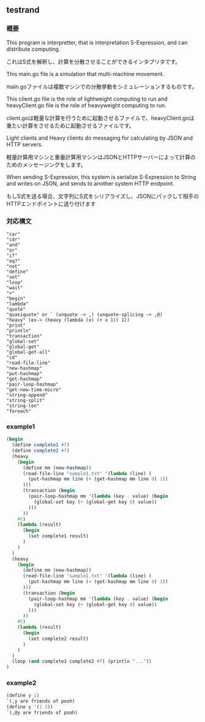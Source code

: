 ## testrand
### 概要
This program is interpretter, that is interpretation S-Expression, and can distribute computing.

これはS式を解釈し、計算を分散させることができるインタプリタです。

This main.go file is a simulation that multi-machine movement.

main.goファイルは複数マシンでの分散挙動をシミュレーションするものです。

This client.go file is the role of lightweight computing to run and heavyClient.go file is the role of heavyweight computing to run.

client.goは軽量な計算を行うために起動させるファイルで、heavyClient.goは重たい計算をさせるために起動させるファイルです。

Light clients and Heavy clients do messaging for calculating by JSON and HTTP servers.

軽量計算用マシンと重量計算用マシンはJSONとHTTPサーバーによって計算のためのメッセージングをします。

When sending S-Expression, this system is serialize S-Expression to String and writes on JSON, and sends to another system HTTP endpoint.

もしS式を送る場合、文字列にS式をシリアライズし、JSONにパックして相手のHTTPエンドポイントに送り付けます
### 対応構文
```
"car"
"cdr"
"and"
"or"
"if"
"eq?"
"not"
"define"
"set"
"loop"
"wait"
"+"
"begin"
"lambda"
"quote"
"quasiquote" or ` (unquote -> ,) (unquote-splicing -> ,@)
"heavy" (ex-> (heavy (lambda (x) (+ x 1)) 1))
"print"
"println"
"transaction"
"global-set"
"global-get"
"global-get-all"
"cd"
"read-file-line"
"new-hashmap"
"put-hashmap"
"get-hashmap"
"pair-loop-hashmap"
"get-now-time-micro"
"string-append"
"string-split"
"string-len"
"foreach"
```

### example1
```scheme
(begin
  (define complete1 #f)
  (define complete2 #f)
  (heavy
    (begin
      (define mm (new-hashmap))
      (read-file-line "sample1.txt" '(lambda (line) (
        (put-hashmap mm line (+ (get-hashmap mm line 0) 1))
      )))
      (transaction (begin
        (pair-loop-hashmap mm '(lambda (key . value) (begin
          (global-set key (+ (global-get key 0) value))
        )))
      ))
    #t)
    (lambda (result)
      (begin
        (set complete1 result)
      )
    )
  )
  (heavy
    (begin
      (define mm (new-hashmap))
      (read-file-line "sample1.txt" '(lambda (line) (
        (put-hashmap mm line (+ (get-hashmap mm line 0) 1))
      )))
      (transaction (begin
        (pair-loop-hashmap mm '(lambda (key . value) (begin
          (global-set key (+ (global-get key 0) value))
        )))
      ))
    #t)
    (lambda (result)
      (begin
        (set complete2 result)
      )
    )
  )
  (loop (and complete1 complete2 #f) (println "..."))
)
```

### example2
```scheme
(define y 1)
`(,y are friends of pooh)
(define y '(1 2))
`(,@y are friends of pooh)
```